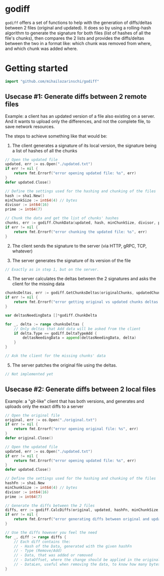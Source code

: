 # godiff

`godiff` offers a set of functions to help with the generation of diffs/deltas between 2 files (original and updated). It does so by using
a rolling-hash algorithm to generate the signature for both files (list of hashes of all the file's chunks), then compares the 2 lists and
provides the diffs/deltas between the two in a format like: which chunk was removed from where, and which chunk was added where.

# Getting started

```go
import "github.com/mihailozarinschi/godiff"
```

## Usecase #1: Generate diffs between 2 remote files

Example: a client has an updated version of a file also existing on a server.
And it wants to upload only the differences, and not the complete file, to save network resources.  

The steps to achieve something like that would be:
1. The client generates a signature of its local version, the signature being a list of hashes of all the chunks
```go
// Open the updated file
updated, err := os.Open("./updated.txt")
if err != nil {
    return fmt.Errorf("error opening updated file: %s", err)
}
defer updated.Close()

// Define the settings used for the hashing and chunking of the files
hash := sha1.New()
minChunkSize := int64(4) // bytes
divisor := int64(16)
prime := int64(7)

// Chunk the data and get the list of chunks' hashes
chunks, err := godiff.ChunkData(updated, hash, minChunkSize, divisor, prime)
if err != nil {
    return fmt.Errorf("error chunking the updated file: %s", err)
}
```

2. The client sends the signature to the server (via HTTP, gRPC, TCP, whatever)

3. The server generates the signature of its version of the file
```go
// Exactly as in step 1, but on the server.
```

4. The server calculates the deltas between the 2 signatures and asks the client for the missing data
```go
chunksDeltas, err := godiff.GetChunksDeltas(originalChunks, updatedChunks)
if err != nil {
    return fmt.Errorf("error getting original vs updated chunks deltas: %s", err)
}

var deltasNeedingData []*godiff.ChunkDelta

for _, delta := range chunksDeltas {
    // Only deltas that Add data will be asked from the client
    if delta.Type == godiff.DeltaTypeAdd {
        deltasNeedingData = append(deltasNeedingData, delta)
    }
}

// Ask the client for the missing chunks' data
```

5. The server patches the original file using the deltas.
```go
// Not implemented yet
```

## Usecase #2: Generate diffs between 2 local files

Example: a "git-like" client that has both versions, and generates and uploads only the exact diffs to a server

```go
// Open the original file
original, err := os.Open("./original.txt")
if err != nil {
    return fmt.Errorf("error opening original file: %s", err)
}
defer original.Close()

// Open the updated file
updated, err := os.Open("./updated.txt")
if err != nil {
    return fmt.Errorf("error opening updated file: %s", err)
}
defer updated.Close()

// Define the settings used for the hashing and chunking of the files
hashFn := sha1.New
minChunkSize := int64(4) // bytes
divisor := int64(16)
prime := int64(7)

// Generate the diffs between the 2 files
diffs, err := godiff.CalcDiffs(original, updated, hashFn, minChunkSize, divisor, prime)
if err != nil {
    return fmt.Errorf("error generating diffs between original and updated file: %s", err)
}

// Use the diffs however you feel the need
for _, diff := range diffs {
    // Each diff contains the:
    // - Hash of the Data, generated with the given hashFn
    // - Type (Remove/Add)
    // - Data, that was added or removed
    // - DataOffset, where the change should be applied in the original file
    // - DataLen, useful when removing the data, to know how many bytes to remove
}
```

